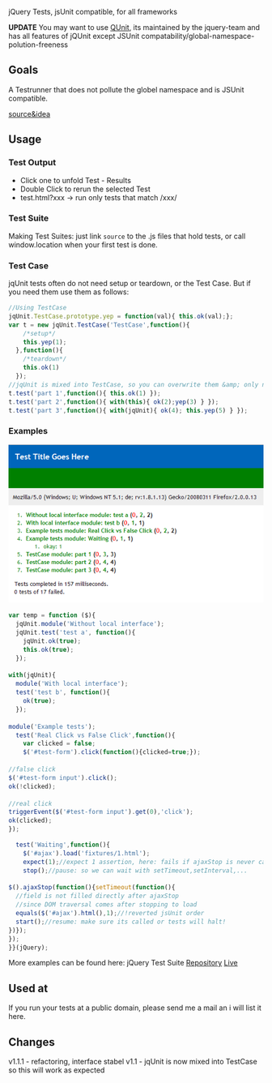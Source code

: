 <p>jQuery Tests, jsUnit compatible, for all frameworks</p>
<p>
<strong>UPDATE</strong>
You may want to use <a href="http://docs.jquery.com/QUnit">QUnit</a>, its maintained by the jquery-team and has all features of jQUnit except JSUnit compatability/global-namespace-polution-freeness</p>

<h2>Goals</h2>

<p>A Testrunner that does not pollute the globel namespace and is JSUnit compatible.</p>

<p><a href="http://groups.google.com/group/jquery-en/msg/b6b7ff05f5f06945">source&amp;idea</a></p>

<h2>Usage</h2>

<h3>Test Output</h3>

<ul>
<li>Click one to unfold Test - Results</li>
<li>Double Click to rerun the selected Test</li>
<li>test.html?xxx -&gt; run only tests that match /xxx/</li>
</ul>

<h3>Test Suite</h3>

<p>Making Test Suites: just link <code>source</code> to the .js files that hold tests, or call window.location when your first test is done.</p>

<h3>Test Case</h3>

jqUnit tests often do not need setup or teardown, or the Test Case.
But if you need them use them as follows:

```js
//Using TestCase
jqUnit.TestCase.prototype.yep = function(val){ this.ok(val);};
var t = new jqUnit.TestCase('TestCase',function(){
    /*setup*/
    this.yep(1);
  },function(){
    /*teardown*/
    this.ok(1)
  });
//jqUnit is mixed into TestCase, so you can overwrite them &amp; only need 1 with(){}
t.test('part 1',function(){ this.ok(1) });
t.test('part 2',function(){ with(this){ ok(2);yep(3) } });
t.test('part 3',function(){ with(jqUnit){ ok(4); this.yep(5) } });
```

<h3>Examples</h3>

![](assets/jqunit.png)

```js
var temp = function ($){
  jqUnit.module('Without local interface');
  jqUnit.test('test a', function(){
    jqUnit.ok(true);
    this.ok(true);
  });

with(jqUnit){
  module('With local interface');
  test('test b', function(){
    ok(true);
  });

module('Example tests');
  test('Real Click vs False Click',function(){
    var clicked = false;
    $('#test-form').click(function(){clicked=true;});

//false click
$('#test-form input').click();
ok(!clicked);

//real click
triggerEvent($('#test-form input').get(0),'click');
ok(clicked);
});
```

```js
  test('Waiting',function(){
    $('#ajax').load('fixtures/1.html');
    expect(1);//expect 1 assertion, here: fails if ajaxStop is never called
    stop();//pause: so we can wait with setTimeout,setInterval,...

$().ajaxStop(function(){setTimeout(function(){
  //field is not filled directly after ajaxStop
  //since DOM traversal comes after stopping to load
  equals($('#ajax').html(),1);//!reverted jsUnit order
  start();//resume: make sure its called or tests will halt!
})});
});
}}(jQuery);
```

<p>More examples can be found here:
jQuery Test Suite <a href="http://dev.jquery.com/browser/trunk/jquery/test">Repository</a> <a href="http://jquery.com/test/">Live</a></p>

<h2>Used at</h2>

<p>If you run your tests at a public domain, please send me a mail an i will list it here.</p>

<h2>Changes</h2>

<p>v1.1.1 - refactoring, interface stabel
v1.1 - jqUnit is now mixed into TestCase so this will work as expected</p>
